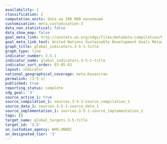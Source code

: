 ```yaml
---
availability: 1
classification: 2
computation_units: data.на 100 000 населения
customisation: meta.customisation-3
data_non_statistical: false
data_show_map: false
goal_meta_link: http://unstats.un.org/sdgs/files/metadata-compilation/Metadata-Goal-3.pdf
goal_meta_link_text: United Nations Sustainable Development Goals Metadata (pdf 865kB)
graph_title: global_indicators.3-5-1-title
graph_type: line
indicator_number: 3.5.1
indicator_name: global_indicators.3-5-1-title
indicator_sort_order: 03-05-01
layout: indicator
national_geographical_coverage: meta.Казахстан
permalink: /3-5-1/
published: true
reporting_status: complete
sdg_goal: '3'
source_active_1: true
source_compilation_1: sources.3-5-1-source_compilation_1
source_data_1: sources.3-5-1-source_data_1
source_implementation_1: sources.3-5-1-source_implementation_1
tags: []
target_name: global_targets.3-5-title
target_id: '3.5'
un_custodian_agency: WHO,UNODC
un_designated_tier: '3'
---
```

